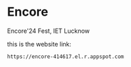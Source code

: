 # Encore
Encore'24 Fest, IET Lucknow

this is the website link:
```
https://encore-414617.el.r.appspot.com
```